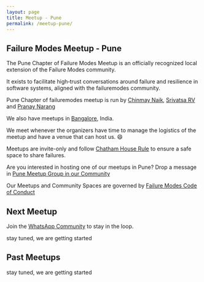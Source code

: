 ```yaml
---
layout: page
title: Meetup - Pune
permalink: /meetup-pune/
---
```


## Failure Modes Meetup - Pune

The Pune Chapter of Failure Modes Meetup is an officially recognized local extension of the Failure Modes community.

It exists to facilitate high‑trust conversations around failure and resilience in software systems,
aligned with the failuremodes community.

Pune Chapter of failuremodes meetup is run by [Chinmay Naik](https://in.linkedin.com/in/chinmay185), [Srivatsa RV](https://www.linkedin.com/in/srivatsarv/) and [Pranay Narang](https://www.linkedin.com/in/pranay-narang/)

We also have meetups in [Bangalore](/meetup/), India.

We meet whenever the organizers have time to manage the logistics of the meetup and have a venue that can host us. :smile:

Meetups are invite-only and follow [Chatham House Rule](https://en.wikipedia.org/wiki/Chatham_House_Rule) to ensure a safe space to share failures.

Are you interested in hosting one of our meetups in Pune? Drop a message in [Pune Meetup Group in our Community](https://chat.whatsapp.com/Ll3EtARbtVI9Yejue8Gpj2?mode=ac_t)

Our Meetups and Community Spaces are governed by [Failure Modes Code of Conduct](/coc/)

## Next Meetup

Join the [WhatsApp Community](https://chat.whatsapp.com/IQOeAnHctWu2FSbgZ0Brro) to stay in the loop.

stay tuned, we are getting started

## Past Meetups

stay tuned, we are getting started